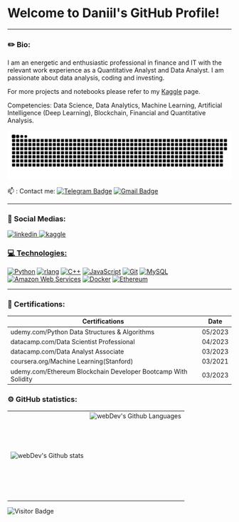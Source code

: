 
# Welcome to Daniil's GitHub Profile!

---

### ✏️ Bio:

I am an energetic and enthusiastic professional in finance and IT with the relevant work experience as a Quantitative Analyst and Data Analyst. I am passionate about data analysis, coding and investing.

For more projects and notebooks please refer to my [Kaggle](https://www.kaggle.com/daniilmorozkov) page.

Competencies: Data Science, Data Analytics, Machine Learning, Artificial Intelligence (Deep Learning), Blockchain, Financial and Quantitative Analysis.

<p align="center">
 <img width="600" src="assets/github-snake.svg" alt="snake"/>


📫 : Contact me:  [![Telegram Badge](https://img.shields.io/badge/-morozkovda-blue?style=flat&logo=Telegram&logoColor=white)](https://t.me/morozkovda)  [![Gmail Badge](https://img.shields.io/badge/-Gmail-red?style=flat&logo=Gmail&logoColor=white)](mailto:morozkov.d.a@gmail.com)

---

### 🤝 Social Medias:

  <div id="badges">
    <a href="https://www.linkedin.com/in/daniil-morozkov/" target="_blank">
      <img src="https://cdn-icons-png.flaticon.com/512/2504/2504799.png" width="40" height="40" alt="linkedin" />
    <a href="https://www.kaggle.com/daniilmorozkov/" target="_blank">
      <img src="https://cdn4.iconfinder.com/data/icons/logos-and-brands/512/189_Kaggle_logo_logos-1024.png" width="40" height="40" alt="kaggle" />

### 💻 Technologies:

<div>
  <p align="left">
<a href="https://www.python.org/" target="_blank" rel="noreferrer"><img src="https://raw.githubusercontent.com/danielcranney/readme-generator/main/public/icons/skills/python-colored.svg" width="36" height="36" alt="Python" /></a> <a href="https://www.r-project.org/" target="_blank" rel="noreferrer"><img src="https://raw.githubusercontent.com/danielcranney/readme-generator/main/public/icons/skills/rlang-colored.svg" width="36" height="36" alt="rlang" /></a> <a href="https://docs.microsoft.com/en-us/cpp/?view=msvc-170" target="_blank" rel="noreferrer"><img src="https://raw.githubusercontent.com/danielcranney/readme-generator/main/public/icons/skills/cplusplus-colored.svg" width="36" height="36" alt="C++" /></a> <a href="https://developer.mozilla.org/en-US/docs/Web/JavaScript" target="_blank" rel="noreferrer"><img src="https://raw.githubusercontent.com/danielcranney/readme-generator/main/public/icons/skills/javascript-colored.svg" width="36" height="36" alt="JavaScript" /></a> <a href="https://git-scm.com/" target="_blank" rel="noreferrer"><img src="https://raw.githubusercontent.com/danielcranney/readme-generator/main/public/icons/skills/git-colored.svg" width="36" height="36" alt="Git" /></a> <a href="https://www.mysql.com/" target="_blank" rel="noreferrer"><img src="https://raw.githubusercontent.com/danielcranney/readme-generator/main/public/icons/skills/mysql-colored.svg" width="36" height="36" alt="MySQL" /></a> <a href="https://aws.amazon.com" target="_blank" rel="noreferrer"><img src="https://raw.githubusercontent.com/danielcranney/readme-generator/main/public/icons/skills/aws-colored.svg" width="36" height="36" alt="Amazon Web Services" /></a> <a href="https://www.docker.com/" target="_blank" rel="noreferrer"><img src="https://raw.githubusercontent.com/danielcranney/readme-generator/main/public/icons/skills/docker-colored.svg" width="36" height="36" alt="Docker" /></a> <a href="https://ethereum.org/en/" target="_blank" rel="noreferrer"><img src="https://raw.githubusercontent.com/danielcranney/readme-generator/main/public/icons/skills/ethereum-colored.svg" width="36" height="36" alt="Ethereum" /></a>
</p>
</div>

---

### 📝 Certifications:

| Certifications                                                  | Date    |
| ----------------------------------------------------------------| :-----: |
| udemy.com/Python Data Structures & Algorithms                   | 05/2023 |
| datacamp.com/Data Scientist Professional                        | 04/2023 |
| datacamp.com/Data Analyst Associate                             | 03/2023 |
| coursera.org/Machine Learning(Stanford)                         | 03/2021 |
| udemy.com/Ethereum Blockchain Developer Bootcamp With Solidity  | 03/2023 |



### ⚙️ GitHub statistics:

<table>
  <tr>
    <td>
      <img align="left" src="http://github-readme-streak-stats.herokuapp.com?user=morozkovda&theme=dark&background=000000" alt="webDev's Github stats" />
    </td>
    <td>
      <img height="195px" align="right" alt="webDev's Github Languages" src="https://github-readme-stats-sigma-five.vercel.app/api/top-langs/?username=morozkovda&layout=compact&theme=vision-friendly-dark" />
    </td>
  </tr>
</table>

![Visitor Badge](https://visitor-badge.laobi.icu/badge?page_id=morozkovda)
